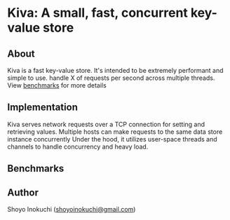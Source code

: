 # Kiva: A small, fast, concurrent key-value store

## About
Kiva is a fast key-value store.
It's intended to be extremely performant and simple to use.
handle X of requests per second across multiple threads.
View [benchmarks](#benchmarks) for more details


## Implementation
Kiva serves network requests over a TCP connection for setting and retrieving values.
Multiple hosts can make requests to the same data store instance concurrently 
Under the hood, it utilizes user-space threads and channels to handle concurrency and
heavy load.


## Benchmarks


## Author
Shoyo Inokuchi (shoyoinokuchi@gmail.com)


